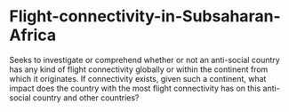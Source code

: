 # Flight-connectivity-in-Subsaharan-Africa
 
 Seeks to investigate or comprehend whether or not an anti-social country has any kind of flight connectivity globally or within the continent from which it originates. If connectivity exists, given such a continent, what impact does the country with the most flight connectivity has on this anti-social country and other countries?

